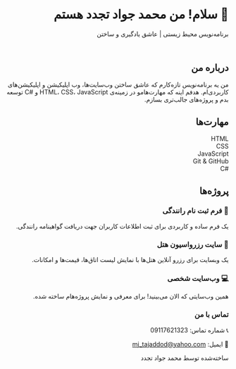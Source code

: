 <header style="direction: rtl; text-align: right;">
    <h1>👋 سلام! من محمد جواد تجدد هستم</h1>
    <p>برنامه‌نویس محیط زیستی | عاشق یادگیری و ساختن</p>
  </header>

  <section style="direction: rtl; text-align: right;">
    <h2>درباره من</h2>
    <p>
      من یه برنامه‌نویس تازه‌کارم که عاشق ساختن وب‌سایت‌ها، وب اپلیکیشن و اپلیکیشن‌های کاربردی‌ام.
      هدفم اینه که مهارت‌هامو در زمینه‌ی HTML، CSS، JavaScript و #C توسعه بدم و پروژه‌های جالب‌تری بسازم.
    </p>
  </section>

  <section style="direction: rtl; text-align: right;">
    <h2 style="direction: rtl; text-align: right;">مهارت‌ها</h2>
    <div class="skills">
      <div class="card">HTML</div>
      <div class="card">CSS</div>
      <div class="card">JavaScript</div>
      <div class="card">Git & GitHub</div>
      <div class="card">#C</div>
    </div>
  </section>

  <section style="direction: rtl; text-align: right;">
    <h2>پروژه‌ها</h2>
    <div class="projects">
      <div class="card">
        <h3>📝 فرم ثبت نام رانندگی</h3>
        <p>یک فرم ساده و کاربردی برای ثبت اطلاعات کاربران جهت دریافت گواهینامه رانندگی.</p>
      </div>
      <div class="card">
        <h3>🏨 سایت رزرواسیون هتل</h3>
        <p>یک وبسایت برای رزرو آنلاین هتل‌ها با نمایش لیست اتاق‌ها، قیمت‌ها و امکانات.</p>
      </div>
      <div class="card">
        <h3>💻 وب‌سایت شخصی</h3>
        <p>همین وب‌سایتی که الان می‌بینید! برای معرفی و نمایش پروژه‌هام ساخته شده.</p>
      </div>
    </div>
    <div class="card">
      <h3>تماس با من</h3>
      <p>📞 شماره تماس: 09117621323</p>
      <p>📧 ایمیل: <a href="mailto:mj_tajaddod@yahoo.com">mj_tajaddod@yahoo.com</a></p>
    </div>
 

  <footer>
    ساخته‌شده توسط محمد جواد تجدد
  </footer>


